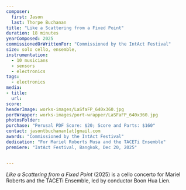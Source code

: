 ```yaml
---
composer:
  first: Jason
  last: Thorpe Buchanan
title: "Like a Scattering from a Fixed Point"
duration: 18 minutes
yearComposed: 2025
commissionedOrWrittenFor: "Commissioned by the IntAct Festival"
size: solo cello, ensemble, 
instrumentation:
  - 10 musicians
  - sensors
  - electronics
tags:
  - electronics
media:
- title: 
  url: 
score: 
headerImage: works-images/LaSfaFP_640x360.jpg
portWrapper: works-images/port-wrapper/LaSFaFP_640x360.jpg
photosFolder: 
purchase: "Perusal PDF Score: $20; Score and Parts: $160"
contact: jasontbuchanan[at]gmail.com
awards: "Commissioned by the IntAct Festival"
dedication: "For Mariel Roberts Musa and the TACETi Ensemble"
premiere: "IntAct Festival, Bangkok, Dec 20, 2025"   


---
```

*Like a Scattering from a Fixed Point* (2025) is a cello concerto for Mariel Roberts and the TACETi Ensemble, led by conductor Boon Hua Lien. 
